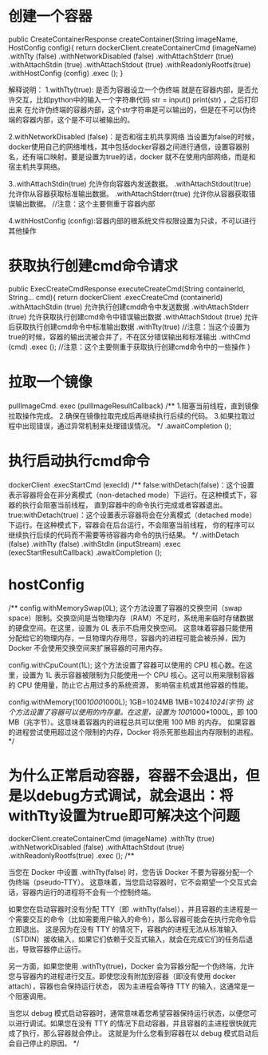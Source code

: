 # 创建一个容器
public CreateContainerResponse createContainer(String imageName, HostConfig config){
        return dockerClient.createContainerCmd (imageName)
                .withTty (false)
                .withNetworkDisabled (false)
                .withAttachStderr (true)
                .withAttachStdin (true)
                .withAttachStdout (true)
                .withReadonlyRootfs(true)
                .withHostConfig (config)
                .exec ();
    }

 解释说明：
 1.withTty(true): 是否为容器设立一个伪终端
 就是在容器内部，是否允许交互，比如python中的输入一个字符串代码 str = input() print(str) ，之后打印出来
 在允许伪终端的容器内部，这个str字符串是可以输出的，但是在不可以伪终端的容器内部，这个是不可以被输出的。

2.withNetworkDisabled (false)：是否和宿主机共享网络
当设置为false的时候，docker使用自己的网络堆栈，其中包括docker容器之间进行通信，设置容器别名，还有端口映射。要是设置为true的话，docker
就不在使用内部网络，而是和宿主机共享网络。

3..withAttachStdin(true) 允许你向容器内发送数据。
  .withAttachStdout(true) 允许你从容器获取标准输出数据。
  .withAttachStderr(true) 允许你从容器获取错误输出数据。
//注意：这个主要侧重于容器内部

4.withHostConfig (config):容器内部的根系统文件权限设置为只读，不可以进行其他操作


# 获取执行创建cmd命令请求
public ExecCreateCmdResponse executeCreateCmd(String containerId, String... cmd){
        return dockerClient
                .execCreateCmd (containerId)
                .withAttachStdin (true)  允许执行创建cmd命令中发送数据
                .withAttachStderr (true) 允许获取执行创建cmd命令中错误输出数据
                .withAttachStdout (true) 允许后获取执行创建cmd命令中标准输出数据
                .withTty(true) //注意：当这个设置为true的时候，容器的输出流被合并了，不在区分错误输出和标准输出
                .withCmd (cmd)
                .exec ();
//注意：这个主要侧重于获取执行创建cmd命令中的一些操作
}

# 拉取一个镜像
pullImageCmd.
exec (pullImageResultCallback)
/**
1.阻塞当前线程，直到镜像拉取操作完成。
2.确保在镜像拉取完成后再继续执行后续的代码。
3.如果拉取过程中出现错误，通过异常机制来处理错误情况。
*/
.awaitCompletion ();

# 执行启动执行cmd命令
dockerClient
.execStartCmd (execId)
/**
false:withDetach(false)：这个设置表示容器将会在非分离模式（non-detached mode）下运行。在这种模式下，容器的执行会阻塞当前线程，
直到容器中的命令执行完成或者容器退出。
true:withDetach(true)：这个设置表示容器将会在分离模式（detached mode）下运行。在这种模式下，容器会在后台运行，不会阻塞当前线程，
你的程序可以继续执行后续的代码而不需要等待容器内命令的执行结果。
*/
.withDetach (false)
.withTty (false)
.withStdIn (inputStream)
.exec (execStartResultCallback)
.awaitCompletion ();

# hostConfig

/**
config.withMemorySwap(0L);
这个方法设置了容器的交换空间（swap space）限制。交换空间是当物理内存（RAM）不足时，系统用来临时存储数据的硬盘空间。在这里，设置为 0L 表示不启用交换空间。
这意味着容器只能使用分配给它的物理内存，一旦物理内存用尽，容器内的进程可能会被杀掉，因为 Docker 不会使用交换空间来扩展容器的可用内存。

config.withCpuCount(1L);
这个方法设置了容器可以使用的 CPU 核心数。在这里，设置为 1L 表示容器被限制为只能使用一个 CPU 核心。这可以用来限制容器的 CPU 使用量，防止它占用过多的系统资源，
影响宿主机或其他容器的性能。

config.withMemory(100*1000*1000L);
1GB=1024MB 1MB=1024*1024(字节)
这个方法设置了容器可以使用的内存量。在这里，设置为 100*1000*1000L，即 100 MB（兆字节）。这意味着容器内的进程总共可以使用 100 MB 的内存。
如果容器的进程尝试使用超过这个限制的内存，Docker 将杀死那些超出内存限制的进程。
*/

# 为什么正常启动容器，容器不会退出，但是以debug方式调试，就会退出：将withTty设置为true即可解决这个问题
dockerClient.createContainerCmd (imageName)
.withTty (true)  
.withNetworkDisabled (false) 
.withAttachStdout (true)  
.withReadonlyRootfs(true) 
.exec ();
/**

当您在 Docker 中设置 .withTty(false) 时，您告诉 Docker 不要为容器分配一个伪终端（pseudo-TTY）。
这意味着，当您启动容器时，它不会期望一个交互式会话，容器内运行的进程将不会有一个控制终端。

如果您在启动容器时没有分配 TTY（即 .withTty(false)），并且容器的主进程是一个需要交互的命令（比如需要用户输入的命令），那么容器可能会在执行完命令后立即退出。
这是因为在没有 TTY 的情况下，容器内的进程无法从标准输入（STDIN）接收输入，如果它们依赖于交互式输入，就会在完成它们的任务后退出，导致容器停止运行。

另一方面，如果您使用 .withTty(true)，Docker 会为容器分配一个伪终端，允许您与容器内的进程进行交互。即使您没有附加到容器（即没有使用 docker attach），容器也会保持运行状态，
因为主进程会等待 TTY 的输入，这通常是一个阻塞调用。

当您以 debug 模式启动容器时，通常意味着您希望容器保持运行状态，以便您可以进行调试。如果您在没有 TTY 的情况下启动容器，并且容器的主进程很快就完成了执行，那么容器就会停止。
这就是为什么您看到容器在以 debug 模式启动后会自己停止的原因。
*/














